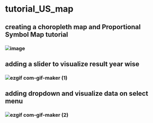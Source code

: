 # tutorial_US_map

## creating a choropleth map and Proportional Symbol Map tutorial
### ![image](https://user-images.githubusercontent.com/38970123/195582363-e01f9503-e02c-40a4-8a37-cb313ecb2e09.png)

## adding a slider to visualize result year wise
### ![ezgif com-gif-maker (1)](https://user-images.githubusercontent.com/38970123/196031814-b932f3ab-6e9a-4422-8549-2d954b02645c.gif)

## adding dropdown and visualize data on select menu
### ![ezgif com-gif-maker (2)](https://user-images.githubusercontent.com/38970123/196201688-ee36bfec-3e47-4e46-a848-bb24e908ad46.gif)
